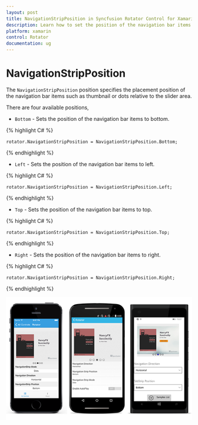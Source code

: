 ```yaml
---
layout: post
title: NavigationStripPosition in Syncfusion Rotator Control for Xamarin.Forms 
description: Learn how to set the position of the navigation bar items in Rotator control
platform: xamarin 
control: Rotator
documentation: ug
---
```


# NavigationStripPosition

The `NavigationStripPosition` position specifies the placement position of the navigation bar items such as thumbnail or dots relative to the slider area. 

There are four available positions,

* `Bottom` - Sets the position of the navigation bar items to bottom.

{% highlight C# %}

	rotator.NavigationStripPosition = NavigationStripPosition.Bottom;

{% endhighlight %}

* `Left` - Sets the position of the navigation bar items to left.

{% highlight C# %}

	rotator.NavigationStripPosition = NavigationStripPosition.Left;

{% endhighlight %}

* `Top` - Sets the position of the navigation bar items to top.

{% highlight C# %}

	rotator.NavigationStripPosition = NavigationStripPosition.Top;

{% endhighlight %}

* `Right` - Sets the position of the navigation bar items to right.

{% highlight C# %}

	rotator.NavigationStripPosition = NavigationStripPosition.Right;

{% endhighlight %}

![](images/tabstrip.png)